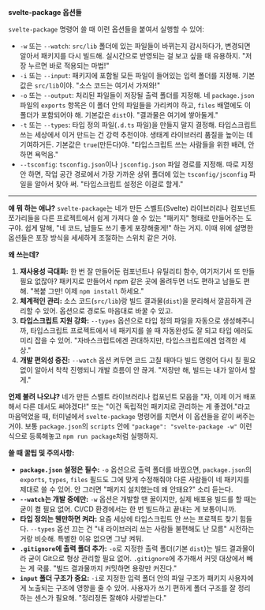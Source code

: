**svelte-package 옵션들**

`svelte-package` 명령어 쓸 때 이런 옵션들을 붙여서 실행할 수 있어:

*   `-w` 또는 `--watch`: `src/lib` 폴더에 있는 파일들이 바뀌는지 감시하다가, 변경되면 알아서 패키지를 다시 빌드해. 실시간으로 반영되는 걸 보고 싶을 때 유용하지. "저장 누르면 바로 적용되는 마법!"
*   `-i` 또는 `--input`: 패키지에 포함될 모든 파일이 들어있는 입력 폴더를 지정해. 기본값은 `src/lib`이야. "소스 코드는 여기서 가져와!"
*   `-o` 또는 `--output`: 처리된 파일들이 저장될 출력 폴더를 지정해. 네 `package.json` 파일의 `exports` 항목은 이 폴더 안의 파일들을 가리켜야 하고, `files` 배열에도 이 폴더가 포함되어야 해. 기본값은 `dist`야. "결과물은 여기에 쌓아둘게."
*   `-t` 또는 `--types`: 타입 정의 파일(`.d.ts` 파일)을 만들지 말지 결정해. 타입스크립트 쓰는 세상에서 이거 만드는 건 강력 추천이야. 생태계 라이브러리 품질을 높이는 데 기여하거든. 기본값은 `true`(만든다)야. "타입스크립트 쓰는 사람들을 위한 배려, 안 하면 욕먹음."
*   `--tsconfig`: `tsconfig.json`이나 `jsconfig.json` 파일 경로를 지정해. 따로 지정 안 하면, 작업 공간 경로에서 가장 가까운 상위 폴더에 있는 `tsconfig/jsconfig` 파일을 알아서 찾아 써. "타입스크립트 설정은 이걸로 할게."

---

**얘 뭐 하는 애냐?**
`svelte-package`는 네가 만든 스벨트(Svelte) 라이브러리나 컴포넌트 쪼가리들을 다른 프로젝트에서 쉽게 가져다 쓸 수 있는 "패키지" 형태로 만들어주는 도구야. 쉽게 말해, "네 코드, 남들도 쓰기 좋게 포장해줄게!" 하는 거지. 이때 위에 설명한 옵션들은 포장 방식을 세세하게 조절하는 스위치 같은 거야.

**왜 쓰는데?**
1.  **재사용성 극대화:** 한 번 잘 만들어둔 컴포넌트나 유틸리티 함수, 여기저기서 또 만들 필요 없잖아? 패키지로 만들어서 npm 같은 곳에 올려두면 너도 편하고 남들도 편해. "복붙 그만! 이제 `npm install` 하세요."
2.  **체계적인 관리:** 소스 코드(`src/lib`)랑 빌드 결과물(`dist`)을 분리해서 깔끔하게 관리할 수 있어. 옵션으로 경로도 마음대로 바꿀 수 있고.
3.  **타입스크립트 지원 강화:** `--types` 옵션으로 타입 정의 파일을 자동으로 생성해주니까, 타입스크립트 프로젝트에서 네 패키지를 쓸 때 자동완성도 잘 되고 타입 에러도 미리 잡을 수 있어. "자바스크립트에겐 관대하지만, 타입스크립트에겐 엄격한 세상."
4.  **개발 편의성 증진:** `--watch` 옵션 켜두면 코드 고칠 때마다 빌드 명령어 다시 칠 필요 없이 알아서 착착 진행되니 개발 흐름이 안 끊겨. "저장만 해, 빌드는 내가 알아서 할게."

**언제 불려 나오냐?**
네가 만든 스벨트 라이브러리나 컴포넌트 모음을 "자, 이제 이거 배포해서 다른 데서도 써야겠다!" 또는 "이건 독립적인 패키지로 관리하는 게 좋겠어."라고 마음먹었을 때, 터미널에서 `svelte-package` 명령어를 치면서 이 옵션들을 같이 써주는 거야. 보통 `package.json`의 `scripts` 안에 `"package": "svelte-package -w"` 이런 식으로 등록해놓고 `npm run package`처럼 실행하지.

**쓸 때 꿀팁 및 주의사항:**
*   **`package.json` 설정은 필수:** `-o` 옵션으로 출력 폴더를 바꿨으면, `package.json`의 `exports`, `types`, `files` 필드도 그에 맞게 수정해줘야 다른 사람들이 네 패키지를 제대로 쓸 수 있어. 안 그러면 "패키지 설치했는데 왜 안돼요?" 소리 듣는다.
*   **`--watch`는 개발 중에만:** `-w` 옵션은 개발할 땐 꿀이지만, 실제 배포용 빌드를 할 때는 굳이 켤 필요 없어. CI/CD 환경에서는 한 번 빌드하고 끝내는 게 보통이니까.
*   **타입 정의는 웬만하면 켜라:** 요즘 세상에 타입스크립트 안 쓰는 프로젝트 찾기 힘들다. `--types` 옵션 끄는 건 "내 라이브러리 쓰는 사람들 불편해도 난 모름" 시전하는 거랑 비슷해. 특별한 이유 없으면 그냥 켜둬.
*   **`.gitignore`에 출력 폴더 추가:** `-o`로 지정한 출력 폴더(기본 `dist`)는 빌드 결과물이라 굳이 Git으로 형상 관리할 필요 없어. `.gitignore`에 추가해서 커밋 대상에서 빼는 게 국룰. "빌드 결과물까지 커밋하면 용량만 커진다."
*   **`input` 폴더 구조가 중요:** `-i`로 지정한 입력 폴더 안의 파일 구조가 패키지 사용자에게 노출되는 구조에 영향을 줄 수 있어. 사용자가 쓰기 편하게 폴더 구조를 잘 정리하는 센스가 필요해. "정리정돈 잘해야 사랑받는다."